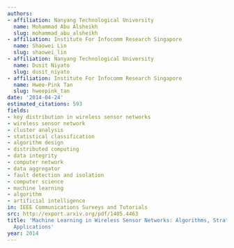 ```yaml
---
authors:
- affiliation: Nanyang Technological University
  name: Mohammad Abu Alsheikh
  slug: mohammad_abu_alsheikh
- affiliation: Institute For Infocomm Research Singapore
  name: Shaowei Lin
  slug: shaowei_lin
- affiliation: Nanyang Technological University
  name: Dusit Niyato
  slug: dusit_niyato
- affiliation: Institute For Infocomm Research Singapore
  name: Hwee-Pink Tan
  slug: hweepink_tan
date: '2014-04-24'
estimated_citations: 593
fields:
- key distribution in wireless sensor networks
- wireless sensor network
- cluster analysis
- statistical classification
- algorithm design
- distributed computing
- data integrity
- computer network
- data aggregator
- fault detection and isolation
- computer science
- machine learning
- algorithm
- artificial intelligence
in: IEEE Communications Surveys and Tutorials
src: http://export.arxiv.org/pdf/1405.4463
title: 'Machine Learning in Wireless Sensor Networks: Algorithms, Strategies, and
  Applications'
year: 2014
---
```

